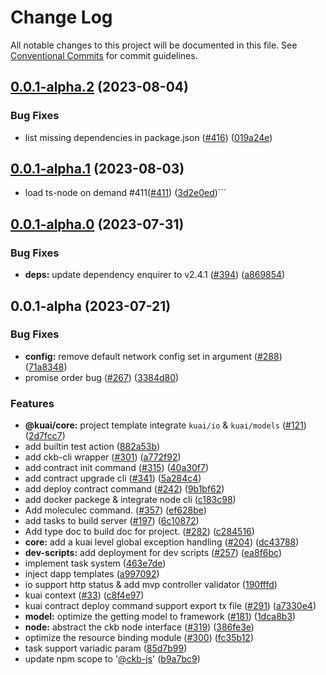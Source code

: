 # Change Log

All notable changes to this project will be documented in this file.
See [Conventional Commits](https://conventionalcommits.org) for commit guidelines.

## [0.0.1-alpha.2](https://github.com/ckb-js/kuai/compare/v0.0.1-alpha.1...v0.0.1-alpha.2) (2023-08-04)


### Bug Fixes

* list missing dependencies in package.json ([#416](https://github.com/ckb-js/kuai/issues/416)) ([019a24e](https://github.com/ckb-js/kuai/commit/019a24e6fd34969a0ec4ed19503ffa6bb130b07b))





## [0.0.1-alpha.1](https://github.com/ckb-js/kuai/compare/v0.0.1-alpha.0...v0.0.1-alpha.1) (2023-08-03)

- load ts-node on demand #411([#411](https://github.com/ckb-js/kuai/issues/411)) ([3d2e0ed](https://github.com/ckb-js/kuai/pull/411/commits/3d2e0edc64c9d895731a9b364428a58d7c0b18ad))```

## [0.0.1-alpha.0](https://github.com/ckb-js/kuai/compare/v0.0.1-alpha...v0.0.1-alpha.0) (2023-07-31)

### Bug Fixes

- **deps:** update dependency enquirer to v2.4.1 ([#394](https://github.com/ckb-js/kuai/issues/394)) ([a869854](https://github.com/ckb-js/kuai/commit/a8698542a2de5cb1d15be6170142d37ffc5da7c8))

## 0.0.1-alpha (2023-07-21)

### Bug Fixes

- **config:** remove default network config set in argument ([#288](https://github.com/ckb-js/kuai/issues/288)) ([71a8348](https://github.com/ckb-js/kuai/commit/71a8348d5e667783415697416059c6a0d06193fa))
- promise order bug ([#267](https://github.com/ckb-js/kuai/issues/267)) ([3384d80](https://github.com/ckb-js/kuai/commit/3384d80d2b396b3e597024eadfefebfe46eb551c))

### Features

- **@kuai/core:** project template integrate `kuai/io` & `kuai/models` ([#121](https://github.com/ckb-js/kuai/issues/121)) ([2d7fcc7](https://github.com/ckb-js/kuai/commit/2d7fcc70b57c13d71eea1d5dd190eef673c52fe0))
- add builtin test action ([882a53b](https://github.com/ckb-js/kuai/commit/882a53bbab8648d7a5929d958afc816b47102466))
- add ckb-cli wrapper ([#301](https://github.com/ckb-js/kuai/issues/301)) ([a772f92](https://github.com/ckb-js/kuai/commit/a772f922bea079b8ca99540a6d922cbca1d5f316))
- add contract init command ([#315](https://github.com/ckb-js/kuai/issues/315)) ([40a30f7](https://github.com/ckb-js/kuai/commit/40a30f777c81bc65d53e583138c7f02aeb312dee))
- add contract upgrade cli ([#341](https://github.com/ckb-js/kuai/issues/341)) ([5a284c4](https://github.com/ckb-js/kuai/commit/5a284c496b13a8e86a98013b6b214230cf4347bd))
- add deploy contract command ([#242](https://github.com/ckb-js/kuai/issues/242)) ([9b1bf62](https://github.com/ckb-js/kuai/commit/9b1bf62a57db3c115b2c25aea766f22cc0698919))
- add docker packege & integrate node cli ([c183c98](https://github.com/ckb-js/kuai/commit/c183c98acca66475ad1cc312e903065a8d170690))
- Add moleculec command. ([#357](https://github.com/ckb-js/kuai/issues/357)) ([ef628be](https://github.com/ckb-js/kuai/commit/ef628befcafd291da41547528df2d4e0a5092459))
- add tasks to build server ([#197](https://github.com/ckb-js/kuai/issues/197)) ([6c10872](https://github.com/ckb-js/kuai/commit/6c108728f881453900bc37862296deb32f3a9cc4))
- Add type doc to build doc for project. ([#282](https://github.com/ckb-js/kuai/issues/282)) ([c284516](https://github.com/ckb-js/kuai/commit/c2845169de81817fd2fd397032672f79bf73aebd))
- **core:** add a kuai level global exception handling ([#204](https://github.com/ckb-js/kuai/issues/204)) ([dc43788](https://github.com/ckb-js/kuai/commit/dc437887a33c943b7336576c544210e73cb6cabf))
- **dev-scripts:** add deployment for dev scripts ([#257](https://github.com/ckb-js/kuai/issues/257)) ([ea8f6bc](https://github.com/ckb-js/kuai/commit/ea8f6bc782b76740a5b16bbf6ad0abf42ea28765))
- implement task system ([463e7de](https://github.com/ckb-js/kuai/commit/463e7de1e2242fc0034ddeadce16977e7890e42a))
- inject dapp templates ([a997092](https://github.com/ckb-js/kuai/commit/a9970928de0a58244786b78a3d97905d9ba7d9d1))
- io support http status & add mvp controller validator ([190fffd](https://github.com/ckb-js/kuai/commit/190fffd2e252e2bb14ce0be842cfd5d5b30f887b))
- kuai context ([#33](https://github.com/ckb-js/kuai/issues/33)) ([c8f4e97](https://github.com/ckb-js/kuai/commit/c8f4e978792b30344ae4da892ae693a312ce45e1))
- kuai contract deploy command support export tx file ([#291](https://github.com/ckb-js/kuai/issues/291)) ([a7330e4](https://github.com/ckb-js/kuai/commit/a7330e407069986ffc2ec7c2138b0b99b33f2a8d))
- **model:** optimize the getting model to framework ([#181](https://github.com/ckb-js/kuai/issues/181)) ([1dca8b3](https://github.com/ckb-js/kuai/commit/1dca8b331aa7570aa33bc02a2c40a5345408f2f1))
- **node:** abstract the ckb node interface ([#319](https://github.com/ckb-js/kuai/issues/319)) ([386fe3e](https://github.com/ckb-js/kuai/commit/386fe3ed8d0d669bb63d1ad78a08a6c5b1f69313))
- optimize the resource binding module ([#300](https://github.com/ckb-js/kuai/issues/300)) ([fc35b12](https://github.com/ckb-js/kuai/commit/fc35b12367826965afaf9922c0615d15a555cb11))
- task support variadic param ([85d7b99](https://github.com/ckb-js/kuai/commit/85d7b99daf13480489eabce0c885ce1ec9e6362c))
- update npm scope to '[@ckb-js](https://github.com/ckb-js)' ([b9a7bc9](https://github.com/ckb-js/kuai/commit/b9a7bc9661679f1f39d880c352e1697414a1ec09))
